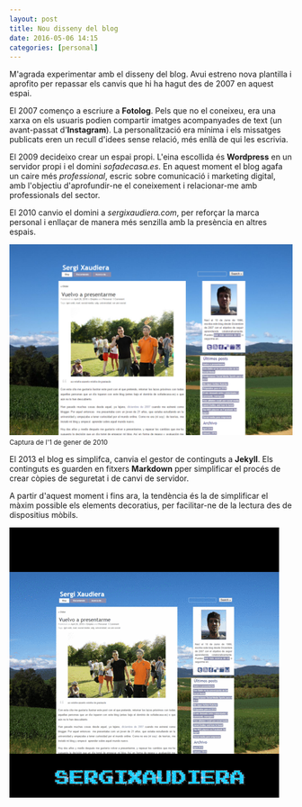 ```yaml
---
layout: post
title: Nou disseny del blog
date: 2016-05-06 14:15
categories: [personal]
---
```

M'agrada experimentar amb el disseny del blog. Avui estreno nova plantilla i aprofito per repassar els canvis que hi ha hagut des de 2007 en aquest espai.

El 2007 començo a escriure a **Fotolog**. Pels que no el coneixeu, era una xarxa on els usuaris podien compartir imatges acompanyades de text (un avant-passat d'**Instagram**). La personalització era mínima i els missatges publicats eren un recull d'idees sense relació, més enllà de qui les escrivia.

El 2009 decideixo crear un espai propi. L'eina escollida és **Wordpress** en un servidor propi i el domini *sofadecasa.es*. En aquest moment el blog agafa un caire més *professional*, escric sobre comunicació i marketing digital, amb l'objectiu d'aprofundir-ne el coneixement i relacionar-me amb professionals del sector.

El 2010 canvio el domini a *sergixaudiera.com*, per reforçar la marca personal i enllaçar de manera més senzilla amb la presència en altres espais.

![Captura de sergixaudiera.com a 20100501](/img/20160506_web_20100501.png)
<small>Captura de l'1 de gener de 2010</small>

El 2013 el blog es simplifca, canvia el gestor de continguts a **Jekyll**. Els continguts es guarden en fitxers **Markdown** pper simplificar el procés de crear còpies de seguretat i de canvi de servidor.

A partir d'aquest moment i fins ara, la tendència és la de simplificar el màxim possible els elements decoratius, per facilitar-ne de la lectura des de dispositius mòbils. 

![Captura de sergixaudiera.com a 20100501](/img/20160506_web_gif.gif)
